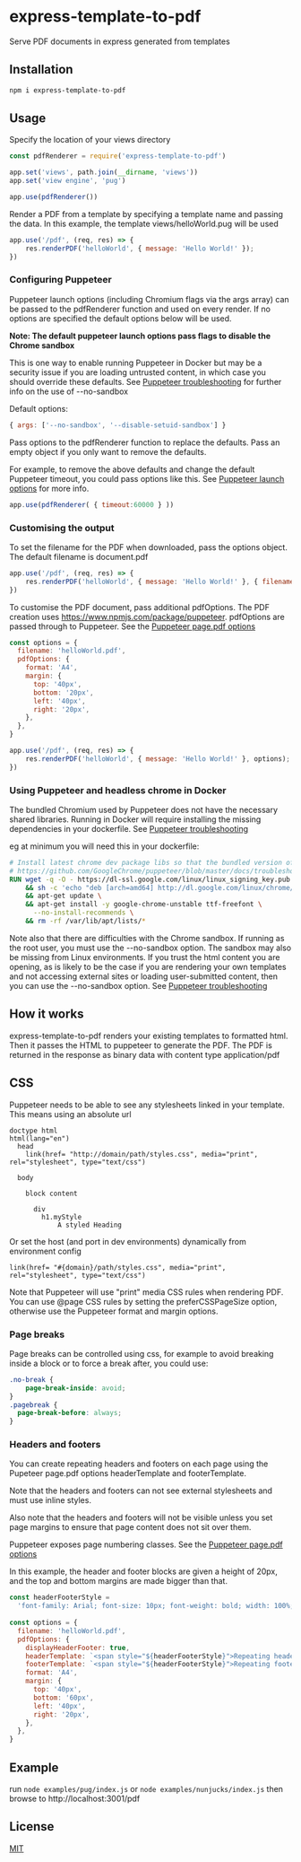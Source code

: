 # express-template-to-pdf

Serve PDF documents in express generated from templates

## Installation
```bash
npm i express-template-to-pdf
```

## Usage
Specify the location of your views directory
```javascript
const pdfRenderer = require('express-template-to-pdf')

app.set('views', path.join(__dirname, 'views'))
app.set('view engine', 'pug')

app.use(pdfRenderer())
```

Render a PDF from a template by specifying a template name and passing the data. In this example, the template views/helloWorld.pug will be used

```javascript
app.use('/pdf', (req, res) => {
    res.renderPDF('helloWorld', { message: 'Hello World!' });
})
```

### Configuring Puppeteer
Puppeteer launch options (including Chromium flags via the args array) can be passed to the pdfRenderer function and used on every render.
If no options are specified the default options below will be used.

**Note: The default puppeteer launch options pass flags to disable the Chrome sandbox**

This is one way to enable running Puppeteer in Docker but may be a security issue if you are loading untrusted content, in which case you should override these defaults.
See [Puppeteer troubleshooting](https://github.com/GoogleChrome/puppeteer/blob/master/docs/troubleshooting.md#setting-up-chrome-linux-sandbox) for further info on the use of --no-sandbox

Default options:
```javascript
{ args: ['--no-sandbox', '--disable-setuid-sandbox'] }
``` 

Pass options to the pdfRenderer function to replace the defaults. Pass an empty object if you only want to remove the defaults.

For example, to remove the above defaults and change the default Puppeteer timeout, you could pass options like this.
See [Puppeteer launch options](https://github.com/GoogleChrome/puppeteer/blob/v1.18.1/docs/api.md#puppeteerlaunchoptions) for more info.
```javascript
app.use(pdfRenderer( { timeout:60000 } ))
```


### Customising the output
To set the filename for the PDF when downloaded, pass the options object. The default filename is document.pdf

```javascript
app.use('/pdf', (req, res) => {
    res.renderPDF('helloWorld', { message: 'Hello World!' }, { filename: 'helloWorld.pdf' });
})
```

To customise the PDF document, pass additional pdfOptions. The PDF creation uses https://www.npmjs.com/package/puppeteer.
pdfOptions are passed through to Puppeteer. See the [Puppeteer page.pdf options](https://github.com/GoogleChrome/puppeteer/blob/master/docs/api.md#pagepdfoptions)

```javascript
const options = {
  filename: 'helloWorld.pdf',
  pdfOptions: {
    format: 'A4',
    margin: {
      top: '40px',
      bottom: '20px',
      left: '40px',
      right: '20px',
    },
  },
}

app.use('/pdf', (req, res) => {
    res.renderPDF('helloWorld', { message: 'Hello World!' }, options);
})
```

### Using Puppeteer and headless chrome in Docker
The bundled Chromium used by Puppeteer does not have the necessary shared libraries. Running in Docker will require installing the missing
dependencies in your dockerfile. See [Puppeteer troubleshooting](https://github.com/GoogleChrome/puppeteer/blob/master/docs/troubleshooting.md#running-puppeteer-in-docker)

eg at minimum you will need this in your dockerfile:

```dockerfile
# Install latest chrome dev package libs so that the bundled version of Chromium installed by Puppeteer will work
# https://github.com/GoogleChrome/puppeteer/blob/master/docs/troubleshooting.md#running-puppeteer-in-docker
RUN wget -q -O - https://dl-ssl.google.com/linux/linux_signing_key.pub | apt-key add - \
    && sh -c 'echo "deb [arch=amd64] http://dl.google.com/linux/chrome/deb/ stable main" >> /etc/apt/sources.list.d/google.list' \
    && apt-get update \
    && apt-get install -y google-chrome-unstable ttf-freefont \
      --no-install-recommends \
    && rm -rf /var/lib/apt/lists/*
```

Note also that there are difficulties with the Chrome sandbox. If running as the root user, you must use the --no-sandbox option.
The sandbox may also be missing from Linux environments. If you trust the html content you are opening, as is likely to be the case if you 
are rendering your own templates and not accessing external sites or loading user-submitted content, then you can use the --no-sandbox option.
See [Puppeteer troubleshooting](https://github.com/GoogleChrome/puppeteer/blob/master/docs/troubleshooting.md#setting-up-chrome-linux-sandbox)


## How it works
express-template-to-pdf renders your existing templates to formatted html. Then it passes the HTML to puppeteer to generate the PDF.
The PDF is returned in the response as binary data with content type application/pdf

## CSS
Puppeteer needs to be able to see any stylesheets linked in your template. This means using an absolute url

```jade
doctype html
html(lang="en")
  head
    link(href= "http://domain/path/styles.css", media="print", rel="stylesheet", type="text/css")

  body

    block content

      div
        h1.myStyle
            A styled Heading
```

Or set the host (and port in dev environments) dynamically from environment config

```jade
link(href= "#{domain}/path/styles.css", media="print", rel="stylesheet", type="text/css")
```

Note that Puppeteer will use "print" media CSS rules when rendering PDF.
You can use @page CSS rules by setting the preferCSSPageSize option, otherwise use the Puppeteer format and margin options.

### Page breaks
Page breaks can be controlled using css, for example to avoid breaking inside a block or to force a break after, you could use:

```css
.no-break {
    page-break-inside: avoid;
}
.pagebreak {
  page-break-before: always;
}
```

### Headers and footers
You can create repeating headers and footers on each page using the Pupeteer page.pdf options headerTemplate and footerTemplate.

Note that the headers and footers can not see external stylesheets and must use inline styles.

Also note that the headers and footers will not be visible unless you set page margins to ensure that page content does not sit over them.

Puppeteer exposes page numbering classes. See the [Puppeteer page.pdf options](https://github.com/GoogleChrome/puppeteer/blob/master/docs/api.md#pagepdfoptions)

In this example, the header and footer blocks are given a height of 20px, and the top and bottom margins are made bigger than that.

```javascript
const headerFooterStyle =
  'font-family: Arial; font-size: 10px; font-weight: bold; width: 100%; height: 20px; text-align: center;'
  
const options = {
  filename: 'helloWorld.pdf',
  pdfOptions: {
    displayHeaderFooter: true,
    headerTemplate: `<span style="${headerFooterStyle}">Repeating header on every page</span>`,
    footerTemplate: `<span style="${headerFooterStyle}">Repeating footer on page <span class="pageNumber"></span> of <span class="totalPages"></span></span>`,      
    format: 'A4',
    margin: {
      top: '40px',
      bottom: '60px',
      left: '40px',
      right: '20px',
    },
  },
}
```


## Example
run `node examples/pug/index.js` or ``node examples/nunjucks/index.js`` then browse to http://localhost:3001/pdf


## License

  [MIT](LICENSE)
  



